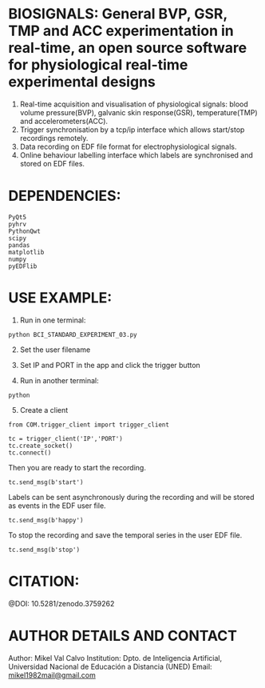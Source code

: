 # BIOSIGNALS: General BVP, GSR, TMP and ACC experimentation in real-time, an open source software for physiological real-time experimental designs

1. Real-time acquisition and visualisation of physiological signals: blood volume pressure(BVP), galvanic skin response(GSR), temperature(TMP) and accelerometers(ACC).
2. Trigger synchronisation by a tcp/ip interface which allows start/stop recordings
remotely.
3. Data recording on EDF file format for electrophysiological signals.
4. Online behaviour labelling interface which labels are synchronised and stored on
EDF files.

# DEPENDENCIES:
```
PyQt5
pyhrv
PythonQwt
scipy
pandas
matplotlib
numpy
pyEDFlib
```

# USE EXAMPLE:
1) Run in one terminal:
```
python BCI_STANDARD_EXPERIMENT_03.py
```
2) Set the user filename

3) Set IP and PORT in the app and click the trigger button

4) Run in another terminal:
```
python
```
5) Create a client
```
from COM.trigger_client import trigger_client

tc = trigger_client('IP','PORT')
tc.create_socket()
tc.connect()
```
Then you are ready to start the recording.

```
tc.send_msg(b'start')
```
Labels can be sent asynchronously during the recording and will be stored as events in the EDF user file.

```
tc.send_msg(b'happy')
```

To stop the recording and save the temporal series in the user EDF file.

```
tc.send_msg(b'stop')
```


# CITATION:
@DOI: 10.5281/zenodo.3759262 

# AUTHOR DETAILS AND CONTACT
Author: Mikel Val Calvo
Institution: Dpto. de Inteligencia Artificial, Universidad Nacional de Educación a Distancia (UNED)
Email: mikel1982mail@gmail.com
